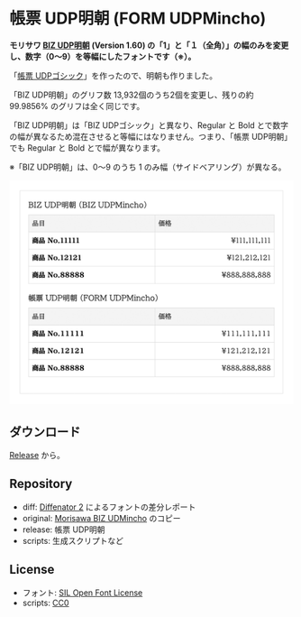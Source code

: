 # 帳票 UDP明朝 (FORM UDPMincho)

**モリサワ [BIZ UDP明朝](https://github.com/googlefonts/morisawa-biz-ud-mincho) (Version 1.60) の「1」と「１（全角）」の幅のみを変更し、数字（0〜9）を等幅にしたフォントです（※）。** 

「[帳票 UDPゴシック](https://github.com/jz5/FORM-UDPGothic)」を作ったので、明朝も作りました。

「BIZ UDP明朝」のグリフ数 13,932個のうち2個を変更し、残りの約 99.9856% のグリフは全く同じです。

「BIZ UDP明朝」は「BIZ UDPゴシック」と異なり、Regular と Bold とで数字の幅が異なるため混在させると等幅にはなりません。つまり、「帳票 UDP明朝」でも Regular と Bold とで幅が異なります。

※「BIZ UDP明朝」は、0〜9 のうち 1 のみ幅（サイドベアリング）が異なる。

![](image.png)

## ダウンロード

[Release](https://github.com/jz5/FORM-UDPMincho/releases) から。

## Repository

* diff: [Diffenator 2](https://github.com/googlefonts/diffenator2) によるフォントの差分レポート
* original: [Morisawa BIZ UDMincho](https://github.com/googlefonts/morisawa-biz-ud-mincho) のコピー
* release: 帳票 UDP明朝
* scripts: 生成スクリプトなど

## License

* フォント: [SIL Open Font License](https://openfontlicense.org/)
* scripts: [CC0](https://creativecommons.jp/sciencecommons/aboutcc0/)
